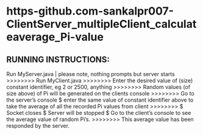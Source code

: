 # https-github.com-sankalpr007-ClientServer_multipleClient_calculateaverage_Pi-value

## RUNNING INSTRUCTIONS:

Run MyServer.java | please note, nothing prompts but server starts >>>>>>>>
Run MyClient.java >>>>>>>>
Enter the desired value of (size) constant identifier, eg 2 or 2500, anything >>>>>>>>
Random values (of size above) of Pi will be generated on the clients console >>>>>>>>
Go to the server’s console $ enter the same value of constant identifier above to take the average of all the recorded Pi values from client >>>>>>>>
$ Socket closes $ Server will be stopped $ Go to the client’s console to see the average value of random Pi’s. >>>>>>>>
This average value has been responded by the server.

